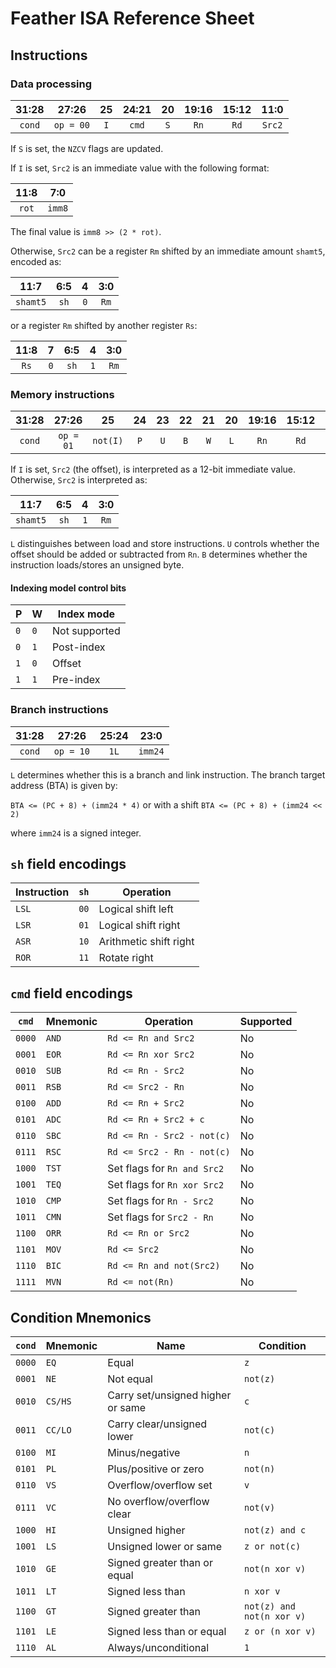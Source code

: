 # Feather ISA Reference Sheet

## Instructions

### Data processing

31:28 | 27:26 | 25 | 24:21 | 20 | 19:16 | 15:12 | 11:0
:---:|:---:|:---:|:---:|:---:|:---:|:---:|:---:
`cond` | `op = 00` | `I` | `cmd` | `S` | `Rn` | `Rd` | `Src2`

If `S` is set, the `NZCV` flags are updated.

If `I` is set, `Src2` is an immediate value with the following format:

11:8 | 7:0
:---:|:---:
`rot` | `imm8`

The final value is `imm8 >> (2 * rot)`.

Otherwise, `Src2` can be a register `Rm` shifted by an immediate amount `shamt5`, encoded as:

11:7 | 6:5 | 4 | 3:0
:---:|:---:|:---:|:---:
`shamt5` | `sh` | `0` | `Rm`

or a register `Rm` shifted by another register `Rs`:

11:8 | 7 | 6:5 | 4 | 3:0
:---:|:---:|:---:|:---:|:---:
`Rs` | `0` | `sh` | `1` | `Rm`

### Memory instructions

31:28 | 27:26 | 25 | 24 | 23 | 22 | 21 | 20 | 19:16 | 15:12 | 11:0
:---:|:---:|:---:|:---:|:---:|:---:|:---:|:---:|:---:|:---:|:---:
`cond` | `op = 01` | `not(I)` | `P` | `U` | `B` | `W` | `L` | `Rn` | `Rd` | `Src2`

If `I` is set, `Src2` (the offset), is interpreted as a 12-bit immediate value.
Otherwise, `Src2` is interpreted as:

11:7 | 6:5 | 4 | 3:0
:---:|:---:|:---:|:---:
`shamt5` | `sh` | `1` | `Rm`

`L` distinguishes between load and store instructions. `U` controls whether the offset should be added or subtracted from `Rn`. `B` determines whether the instruction loads/stores an unsigned byte.

#### Indexing model control bits

P | W | Index mode
---|---|---
`0` | `0` | Not supported
`0` | `1` | Post-index
`1` | `0` | Offset
`1` | `1` | Pre-index

### Branch instructions

31:28 | 27:26 | 25:24 | 23:0
:---:|:---:|:---:|:---:
`cond` | `op = 10` | `1L` | `imm24`

`L` determines whether this is a branch and link instruction.
The branch target address (BTA) is given by:

`BTA <= (PC + 8) + (imm24 * 4)`
or with a shift
`BTA <= (PC + 8) + (imm24 << 2)`

where `imm24` is a signed integer.

## `sh` field encodings

Instruction | `sh` | Operation
---|:---:|---
`LSL` | `00` | Logical shift left
`LSR` | `01` | Logical shift right
`ASR` | `10` | Arithmetic shift right
`ROR` | `11` | Rotate right

## `cmd` field encodings

`cmd` | Mnemonic | Operation | Supported
---|---|---|---
`0000` | `AND` | `Rd <= Rn and Src2` | No
`0001` | `EOR` | `Rd <= Rn xor Src2` | No
`0010` | `SUB` | `Rd <= Rn - Src2` | No
`0011` | `RSB` | `Rd <= Src2 - Rn` | No
`0100` | `ADD` | `Rd <= Rn + Src2` | No
`0101` | `ADC` | `Rd <= Rn + Src2 + c` | No
`0110` | `SBC` | `Rd <= Rn - Src2 - not(c)` | No
`0111` | `RSC` | `Rd <= Src2 - Rn - not(c)` | No
`1000` | `TST` | Set flags for `Rn and Src2` | No
`1001` | `TEQ` | Set flags for `Rn xor Src2` | No
`1010` | `CMP` | Set flags for `Rn - Src2` | No
`1011` | `CMN` | Set flags for `Src2 - Rn` | No
`1100` | `ORR` | `Rd <= Rn or Src2` | No
`1101` | `MOV` | `Rd <= Src2` | No
`1110` | `BIC` | `Rd <= Rn and not(Src2)` | No
`1111` | `MVN` | `Rd <= not(Rn)` | No


## Condition Mnemonics

`cond` | Mnemonic | Name | Condition
---|---|---|---
`0000` | `EQ` | Equal | `z`
`0001` | `NE` | Not equal | `not(z)`
`0010` | `CS/HS` | Carry set/unsigned higher or same | `c`
`0011` | `CC/LO` | Carry clear/unsigned lower | `not(c)`
`0100` | `MI` | Minus/negative | `n`
`0101` | `PL` | Plus/positive or zero | `not(n)`
`0110` | `VS` | Overflow/overflow set | `v`
`0111` | `VC` | No overflow/overflow clear | `not(v)`
`1000` | `HI` | Unsigned higher | `not(z) and c`
`1001` | `LS` | Unsigned lower or same | `z or not(c)`
`1010` | `GE` | Signed greater than or equal | `not(n xor v)`
`1011` | `LT` | Signed less than | `n xor v`
`1100` | `GT` | Signed greater than | `not(z) and not(n xor v)`
`1101` | `LE` | Signed less than or equal | `z or (n xor v)`
`1110` | `AL` | Always/unconditional | `1`
